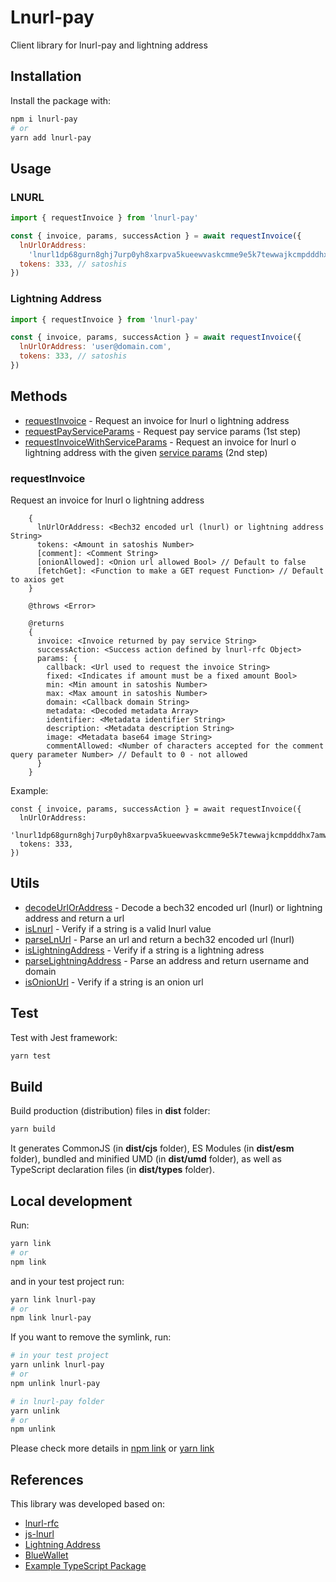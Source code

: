 # Lnurl-pay

Client library for lnurl-pay and lightning address

## Installation

Install the package with:

```bash
npm i lnurl-pay
# or
yarn add lnurl-pay
```

## Usage

### LNURL

```js
import { requestInvoice } from 'lnurl-pay'

const { invoice, params, successAction } = await requestInvoice({
  lnUrlOrAddress:
    'lnurl1dp68gurn8ghj7urp0yh8xarpva5kueewvaskcmme9e5k7tewwajkcmpdddhx7amw9akxuatjd3cz7atnv4erqgfuvv5',
  tokens: 333, // satoshis
})
```

### Lightning Address

```js
import { requestInvoice } from 'lnurl-pay'

const { invoice, params, successAction } = await requestInvoice({
  lnUrlOrAddress: 'user@domain.com',
  tokens: 333, // satoshis
})
```

## Methods

- [requestInvoice](#requestInvoice) - Request an invoice for lnurl o lightning address
- [requestPayServiceParams](#requestPayServiceParams) - Request pay service params (1st step)
- [requestInvoiceWithServiceParams](#requestInvoiceWithServiceParams) - Request an invoice for lnurl o lightning address with the given [service params](#requestPayServiceParams) (2nd step)

### requestInvoice

Request an invoice for lnurl o lightning address

```
    {
      lnUrlOrAddress: <Bech32 encoded url (lnurl) or lightning address String>
      tokens: <Amount in satoshis Number>
      [comment]: <Comment String>
      [onionAllowed]: <Onion url allowed Bool> // Default to false
      [fetchGet]: <Function to make a GET request Function> // Default to axios get
    }

    @throws <Error>

    @returns
    {
      invoice: <Invoice returned by pay service String>
      successAction: <Success action defined by lnurl-rfc Object>
      params: {
        callback: <Url used to request the invoice String>
        fixed: <Indicates if amount must be a fixed amount Bool>
        min: <Min amount in satoshis Number>
        max: <Max amount in satoshis Number>
        domain: <Callback domain String>
        metadata: <Decoded metadata Array>
        identifier: <Metadata identifier String>
        description: <Metadata description String>
        image: <Metadata base64 image String>
        commentAllowed: <Number of characters accepted for the comment query parameter Number> // Default to 0 - not allowed
      }
    }
```

Example:

```node
const { invoice, params, successAction } = await requestInvoice({
  lnUrlOrAddress:
    'lnurl1dp68gurn8ghj7urp0yh8xarpva5kueewvaskcmme9e5k7tewwajkcmpdddhx7amw9akxuatjd3cz7atnv4erqgfuvv5',
  tokens: 333,
})
```

## Utils

- [decodeUrlOrAddress](#decodeUrlOrAddress) - Decode a bech32 encoded url (lnurl) or lightning address and return a url
- [isLnurl](#isLnurl) - Verify if a string is a valid lnurl value
- [parseLnUrl](#parseLnUrl) - Parse an url and return a bech32 encoded url (lnurl)
- [isLightningAddress](#isLightningAddress) - Verify if a string is a lightning adress
- [parseLightningAddress](#parseLightningAddress) - Parse an address and return username and domain
- [isOnionUrl](#isOnionUrl) - Verify if a string is an onion url

## Test

Test with Jest framework:

```bash
yarn test
```

## Build

Build production (distribution) files in **dist** folder:

```bash
yarn build
```

It generates CommonJS (in **dist/cjs** folder), ES Modules (in **dist/esm** folder), bundled and minified UMD (in **dist/umd** folder), as well as TypeScript declaration files (in **dist/types** folder).

## Local development

Run:

```bash
yarn link
# or
npm link
```

and in your test project run:

```bash
yarn link lnurl-pay
# or
npm link lnurl-pay
```

If you want to remove the symlink, run:

```bash
# in your test project
yarn unlink lnurl-pay
# or
npm unlink lnurl-pay

# in lnurl-pay folder
yarn unlink
# or
npm unlink
```

Please check more details in [npm link](https://docs.npmjs.com/cli/v6/commands/npm-link) or [yarn link](https://yarnpkg.com/cli/link)

## References

This library was developed based on:

- [lnurl-rfc](https://github.com/fiatjaf/lnurl-rfc)
- [js-lnurl](https://github.com/fiatjaf/js-lnurl)
- [Lightning Address](https://github.com/andrerfneves/lightning-address)
- [BlueWallet](https://github.com/BlueWallet/BlueWallet)
- [Example TypeScript Package ](https://github.com/tomchen/example-typescript-package)
